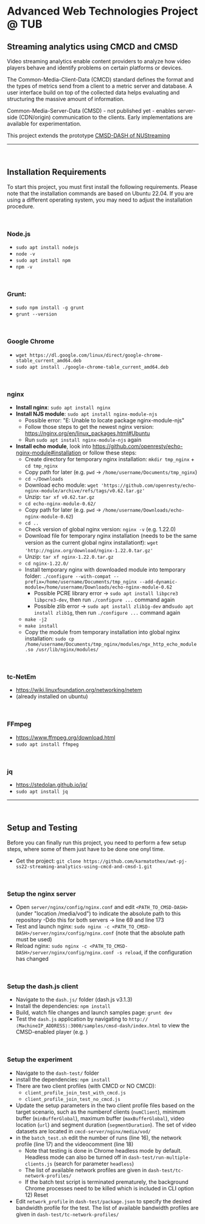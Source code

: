 # Advanced Web Technologies Project @ TUB 

## Streaming analytics using CMCD and CMSD

Video streaming analytics enable content providers to analyze how video players behave and identify problems on certain platforms or devices.  

The Common-Media-Client-Data (CMCD) standard defines the format and the types of metrics send from a client to a metric server and database. A user interface build on top of the collected data helps evaluating and structuring the massive amount of information.  

Common-Media-Server-Data (CMSD) - not published yet - enables server-side (CDN/origin) communication to the clients. Early implementations are available for experimentation.

This project extends the prototype [CMSD-DASH of NUStreaming](https://github.com/NUStreaming/CMSD-DASH)
***

<br>

## Installation Requirements
To start this project, you must first install the following requirements. Please note that the installation commands are based on Ubuntu 22.04. If you are using a different operating system, you may need to adjust the installation procedure.

<br>

### Node.js
- `sudo apt install nodejs`
- `node -v`
- `sudo apt install npm`
- `npm -v`

<br>

### Grunt:
- `sudo npm install -g grunt`
- `grunt --version`

<br>

### Google Chrome
- `wget https://dl.google.com/linux/direct/google-chrome-stable_current_amd64.deb`
- `sudo apt install ./google-chrome-table_current_amd64.deb`

<br>

### nginx
- **Install nginx**: `sudo apt install nginx`
- **Install NJS module**: `sudo apt install nginx-module-njs`
	- Possible error:  "E: Unable to locate package nginx-module-njs"
	- Follow those steps to get the newest nginx version: https://nginx.org/en/linux_packages.html#Ubuntu
	- Run `sudo apt install nginx-module-njs` again
- **Install echo module**, look into https://github.com/openresty/echo-nginx-module#installation or follow these steps:
	- Create directory for temporary nginx installation: `mkdir tmp_nginx` + `cd tmp_nginx`
	- Copy path for later (e.g. `pwd` ->  `/home/username/Documents/tmp_nginx`)
	- `cd ~/Downloads`
	- Download echo module: `wget 'https://github.com/openresty/echo-nginx-module/archive/refs/tags/v0.62.tar.gz'`
	- Unzip: `tar xf v0.62.tar.gz`
	- `cd echo-nginx-module-0.62/`
	- Copy path for later (e.g. `pwd` ->  `/home/username/Downloads/echo-nginx-module-0.62`)
	- `cd ..`
	- Check version of global nginx version: `nginx -v` (e.g. 1.22.0)
	- Download file for temporary nginx installation  (needs to be the same version as the current global nginx installation❗): `wget 'http://nginx.org/download/nginx-1.22.0.tar.gz'`
	- Unzip: `tar xf nginx-1.22.0.tar.gz`
	-  `cd nginx-1.22.0/`
	-  Install temporary nginx with downloaded module into temporary folder: `./configure --with-compat --prefix=/home/username/Documents/tmp_nginx --add-dynamic-module=/home/username/Downloads/echo-nginx-module-0.62` 
		- Possible PCRE library error -> `sudo apt install libpcre3 libpcre3-dev`, then run `./configure ...` command again
		- Possible zlib error -> `sudo apt install zlib1g-dev` and`sudo apt install zlib1g`, then run `./configure ...` command again
	- `make -j2`
	- `make install`
	- Copy the module from temporary installation into global nginx installation: `sudo cp /home/username/Documents/tmp_nginx/modules/ngx_http_echo_module.so /usr/lib/nginx/modules/`

<br>

### tc-NetEm
- https://wiki.linuxfoundation.org/networking/netem
- (already installed on ubuntu)

<br>

### FFmpeg 
- https://www.ffmpeg.org/download.html
- `sudo apt install ffmpeg`

<br>

### jq 
- https://stedolan.github.io/jq/
- `sudo apt install jq`

***

<br>

## Setup and Testing
Before you can finally run this project, you need to perform a few setup steps, where some of them just have to be done one onyl time.

- Get the project: `git clone https://github.com/karmatothex/awt-pj-ss22-streaming-analytics-using-cmcd-and-cmsd-1.git`

<br>

### Setup the nginx server
- Open `server/nginx/config/nginx.conf` and edit `<PATH_TO_CMSD-DASH>` (under "location /media/vod") to indicate the absolute path to this repository
	-Ddo this for both servers -> line 69 and line 173
- Test and launch nginx: `sudo nginx -c <PATH_TO_CMSD-DASH>/server/nginx/config/nginx.conf` (note that the absolute path must be used)
- Reload nginx: `sudo nginx -c <PATH_TO_CMSD-DASH>/server/nginx/config/nginx.conf -s reload`, if the configuration has changed

<br>

### Setup the dash.js client
- Navigate to the `dash.js/` folder (dash.js v3.1.3)
- Install the dependencies: `npm install`
- Build, watch file changes and launch samples page: `grunt dev`
- Test the `dash.js` application by navigating to `http://⟨MachineIP_ADDRESS⟩:3000/samples/cmsd-dash/index.html` to view the CMSD-enabled player (e.g. )


<br>

### Setup the experiment
- Navigate to the `dash-test/` folder
- install the dependencies: `npm install`
-  There are two client profiles (with CMCD or NO CMCD):
	- `client_profile_join_test_with_cmcd.js`
	- `client_profile_join_test_no_cmcd.js`
- Update the setup parameters in the two client profile files based on the target scenario, such as the numberof clients (`numClient`), minimum buffer (`minBufferGlobal`), maximum buffer (`maxBufferGlobal`), video location (`url`) and segment duration (`segmentDuration`). The set of video datasets are located in `cmcd-server/nginx/media/vod/`
- in the `batch_test.sh` edit the number of runs (line 16), the network profile (line 17) and the videocomment (line 18)
	-  Note that testing is done in Chrome headless mode by default. Headless mode can also be turned off in `dash-test/run-multiple-clients.js` (search for parameter `headless`)
	- The list of available network profiles are given in `dash-test/tc-network-profiles/`
	- If the batch test script is terminated prematurely, the background Chrome processes need to be killed which is included in CLI option 12) Reset
- Edit `network_profile` in `dash-test/package.json` to specify the desired bandwidth profile for the test. The list of available bandwidth profiles are given in `dash-test/tc-network-profiles/`

